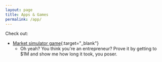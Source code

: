 ```yaml
---
layout: page
title: Apps & Games
permalink: /app/
---
```


Check out:
- [Market simulator game](market_simulator){:target="_blank"}
    - Oh yeah? You think you're an entrepreneur? Prove it by getting to $1M and show me how long it took, you poser.

